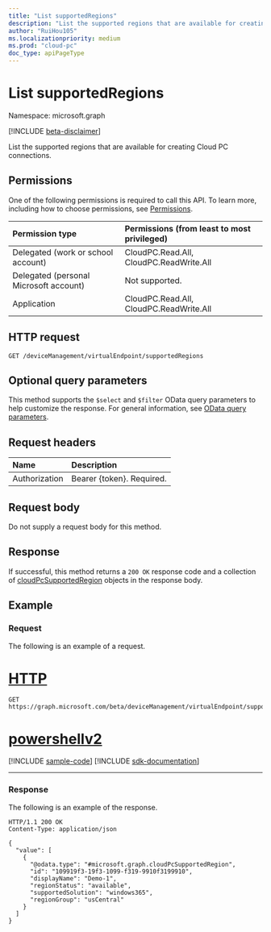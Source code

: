 ```yaml
---
title: "List supportedRegions"
description: "List the supported regions that are available for creating Cloud PC connections."
author: "RuiHou105"
ms.localizationpriority: medium
ms.prod: "cloud-pc"
doc_type: apiPageType
---
```


# List supportedRegions

Namespace: microsoft.graph

[!INCLUDE [beta-disclaimer](../../includes/beta-disclaimer.md)]

List the supported regions that are available for creating Cloud PC connections.

## Permissions

One of the following permissions is required to call this API. To learn more, including how to choose permissions, see [Permissions](/graph/permissions-reference).

|Permission type|Permissions (from least to most privileged)|
|:---|:---|
|Delegated (work or school account)|CloudPC.Read.All, CloudPC.ReadWrite.All|
|Delegated (personal Microsoft account)|Not supported.|
|Application|CloudPC.Read.All, CloudPC.ReadWrite.All|

## HTTP request

<!-- {
  "blockType": "ignored"
}
-->

``` http
GET /deviceManagement/virtualEndpoint/supportedRegions
```

## Optional query parameters

This method supports the `$select` and `$filter` OData query parameters to help customize the response. For general information, see [OData query parameters](/graph/query-parameters).

## Request headers

| Name          | Description               |
| :------------ | :------------------------ |
| Authorization | Bearer {token}. Required. |

## Request body

Do not supply a request body for this method.

## Response

If successful, this method returns a `200 OK` response code and a collection of [cloudPcSupportedRegion](../resources/cloudpcsupportedregion.md) objects in the response body.

## Example

### Request

The following is an example of a request.

# [HTTP](#tab/http)
<!-- {
  "blockType": "request",
  "name": "list_supportedRegions"
}
-->

``` http
GET https://graph.microsoft.com/beta/deviceManagement/virtualEndpoint/supportedRegions
```

# [powershellv2](#tab/powershellv2)
[!INCLUDE [sample-code](../includes/snippets/powershellv2/list-supportedregions-powershellv2-snippets.md)]
[!INCLUDE [sdk-documentation](../includes/snippets/snippets-sdk-documentation-link.md)]

---

### Response

The following is an example of the response.

<!-- {
  "blockType": "response",
  "truncated": true,
  "@odata.type": "microsoft.graph.cloudPcSupportedRegion",
  "isCollection": true
}
-->

``` http
HTTP/1.1 200 OK
Content-Type: application/json

{
  "value": [
    {
      "@odata.type": "#microsoft.graph.cloudPcSupportedRegion",
      "id": "109919f3-19f3-1099-f319-9910f3199910",
      "displayName": "Demo-1",
      "regionStatus": "available",
      "supportedSolution": "windows365",
      "regionGroup": "usCentral"    
    }
  ]
}
```
